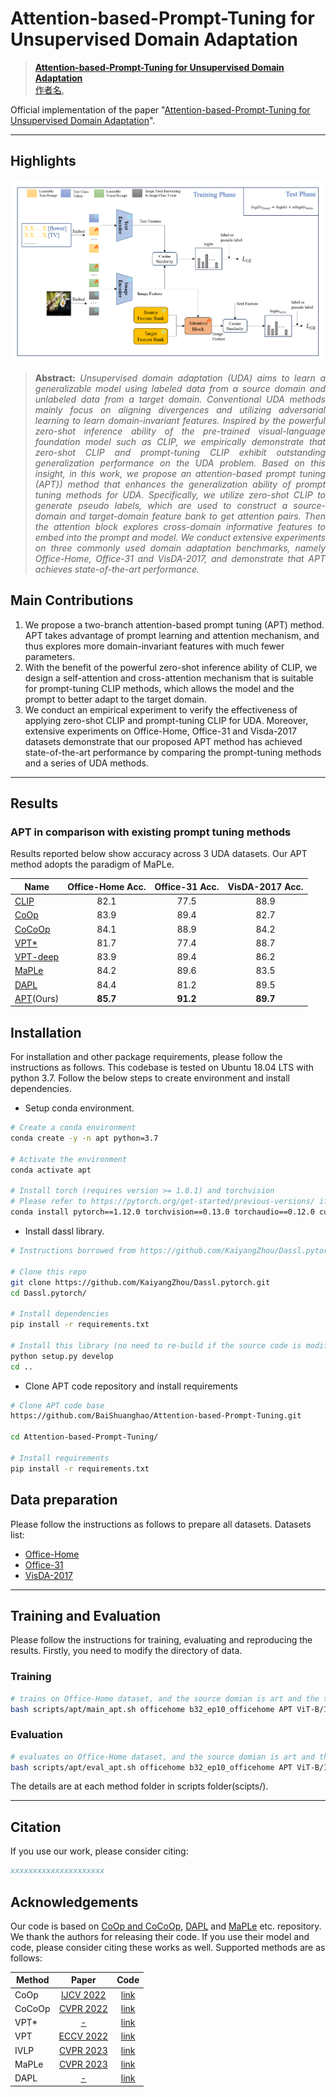 # Attention-based-Prompt-Tuning for Unsupervised Domain Adaptation



> [**Attention-based-Prompt-Tuning for Unsupervised Domain Adaptation**](arXiv网址)<br>
> [作者名](作者网页),


Official implementation of the paper "[Attention-based-Prompt-Tuning for Unsupervised Domain Adaptation](arXiv网站)".
<hr />

## Highlights

![main figure](model.png)
> **<p align="justify"> Abstract:** *Unsupervised domain adaptation (UDA) aims to learn a generalizable model using labeled data from a source domain and unlabeled data from a target domain. Conventional UDA methods mainly focus on aligning divergences and utilizing adversarial learning to learn domain-invariant features. 
Inspired by the powerful zero-shot inference ability of the pre-trained visual-language foundation model such as CLIP, we empirically demonstrate that zero-shot CLIP and prompt-tuning CLIP exhibit outstanding generalization performance on the UDA problem. 
Based on this insight, in this work, we propose an attention-based prompt tuning (APT}) method that enhances the generalization ability of prompt tuning methods for UDA. 
Specifically, we utilize zero-shot CLIP to generate pseudo labels, which are used to construct a source-domain and target-domain feature bank to get attention pairs. Then the attention block explores cross-domain informative features to embed into the prompt and model.
We conduct extensive experiments on three commonly used domain adaptation benchmarks, namely Office-Home, Office-31 and VisDA-2017, and demonstrate that APT achieves state-of-the-art performance.* </p>

## Main Contributions

1) We propose a two-branch attention-based prompt tuning (APT) method. APT takes advantage of prompt learning and attention mechanism, and thus explores more domain-invariant features with much fewer parameters.
2) With the benefit of the powerful zero-shot inference ability of CLIP, we design a self-attention and cross-attention mechanism that is suitable for prompt-tuning CLIP methods, which allows the model and the prompt to better adapt to the target domain. 
3) We conduct an empirical experiment to verify the effectiveness of applying zero-shot CLIP and prompt-tuning CLIP for UDA. Moreover, extensive experiments on Office-Home, Office-31 and Visda-2017 datasets demonstrate that our proposed APT method has achieved state-of-the-art performance by comparing the prompt-tuning methods and a series of UDA methods.

<hr />

## Results
### APT in comparison with existing prompt tuning methods
Results reported below show accuracy across 3 UDA datasets. Our APT method adopts the paradigm of MaPLe.

| Name                                                      | Office-Home Acc. | Office-31 Acc. |  VisDA-2017 Acc.  | 
|-----------------------------------------------------------|:---------:|:----------:|:---------:|
| [CLIP](https://arxiv.org/abs/2103.00020)                  |   82.1   |   77.5    |   88.9   | 
| [CoOp](https://arxiv.org/abs/2109.01134)                  |   83.9   |   89.4    |   82.7   |
| [CoCoOp](https://arxiv.org/abs/2203.05557)                |   84.1   |   88.9    |   84.2   | 
| [VPT*](https://arxiv.org/abs/2203.17274)                  |   81.7   |   77.4    |   88.7   | 
| [VPT-deep](https://arxiv.org/abs/2203.17274)              |   83.9   |   89.4    |   86.2   | 
| [MaPLe](https://arxiv.org/abs/2210.03117)                 |   84.2   |   89.6    |   83.5   |
| [DAPL](https://arxiv.org/abs/2202.06687)                  |   84.4   |   81.2    |   89.5   |
| [APT](网址)(Ours)                                             |   **85.7**   |   **91.2**    | **89.7** | 

## Installation 
For installation and other package requirements, please follow the instructions as follows. 
This codebase is tested on Ubuntu 18.04 LTS with python 3.7. Follow the below steps to create environment and install dependencies.

* Setup conda environment.
```bash
# Create a conda environment
conda create -y -n apt python=3.7

# Activate the environment
conda activate apt

# Install torch (requires version >= 1.8.1) and torchvision
# Please refer to https://pytorch.org/get-started/previous-versions/ if your cuda version is different
conda install pytorch==1.12.0 torchvision==0.13.0 torchaudio==0.12.0 cudatoolkit=11.3 -c pytorch
```

* Install dassl library.
```bash
# Instructions borrowed from https://github.com/KaiyangZhou/Dassl.pytorch#installation

# Clone this repo
git clone https://github.com/KaiyangZhou/Dassl.pytorch.git
cd Dassl.pytorch/

# Install dependencies
pip install -r requirements.txt

# Install this library (no need to re-build if the source code is modified)
python setup.py develop
cd ..
```

* Clone APT code repository and install requirements
```bash
# Clone APT code base
https://github.com/BaiShuanghao/Attention-based-Prompt-Tuning.git

cd Attention-based-Prompt-Tuning/

# Install requirements
pip install -r requirements.txt
```

## Data preparation
Please follow the instructions as follows to prepare all datasets.
Datasets list:
- [Office-Home](https://drive.google.com/file/d/0B81rNlvomiwed0V1YUxQdC1uOTg/view?pli=1&resourcekey=0-2SNWq0CDAuWOBRRBL7ZZsw)
- [Office-31](https://faculty.cc.gatech.edu/~judy/domainadapt/#datasets_code)
- [VisDA-2017](http://ai.bu.edu/visda-2017/#download)

<hr />


## Training and Evaluation
Please follow the instructions for training, evaluating and reproducing the results.
Firstly, you need to modify the directory of data.
### Training 
```bash
# trains on Office-Home dataset, and the source domian is art and the target domain is clipart (a-c)
bash scripts/apt/main_apt.sh officehome b32_ep10_officehome APT ViT-B/16 2 a-c 0
```

### Evaluation
```bash
# evaluates on Office-Home dataset, and the source domian is art and the target domain is clipart (a-c)
bash scripts/apt/eval_apt.sh officehome b32_ep10_officehome APT ViT-B/16 2 a-c 0
```
The details are at each method folder in scripts folder(scipts/).
<hr />

## Citation
If you use our work, please consider citing:
```bibtex
xxxxxxxxxxxxxxxxxxxxx
```


## Acknowledgements

Our code is based on [CoOp and CoCoOp](https://github.com/KaiyangZhou/CoOp), [DAPL](https://github.com/LeapLabTHU/DAPrompt/tree/main) and [MaPLe](https://github.com/muzairkhattak/multimodal-prompt-learning) etc. repository. We thank the authors for releasing their code. If you use their model and code, please consider citing these works as well.
Supported methods are as follows:

| Method                    | Paper                                         |                             Code                            |  
|---------------------------|:----------------------------------------------:|:---------------------------------------------------------------:|
| CoOp                      | [IJCV 2022](https://arxiv.org/abs/2109.01134) |  [link](https://github.com/KaiyangZhou/CoOp)                         |
| CoCoOp                    | [CVPR 2022](https://arxiv.org/abs/2203.05557) |  [link](https://github.com/KaiyangZhou/CoOp)                         |
| VPT*                      | [-](https://arxiv.org/abs/2203.17274)         |  [link](https://github.com/hjbahng/visual_prompting)                 |
| VPT                       | [ECCV 2022](https://arxiv.org/abs/2203.17274) |  [link](https://github.com/KMnP/vpt)                 |
| IVLP                      | [CVPR 2023](https://arxiv.org/abs/2210.03117) | [link](https://github.com/muzairkhattak/multimodal-prompt-learning)  |
| MaPLe                     | [CVPR 2023](https://arxiv.org/abs/2210.03117) | [link](https://github.com/muzairkhattak/multimodal-prompt-learning)  |
| DAPL                      | [-](https://arxiv.org/abs/2202.06687)         | [link](https://github.com/LeapLabTHU/DAPrompt)                       |
